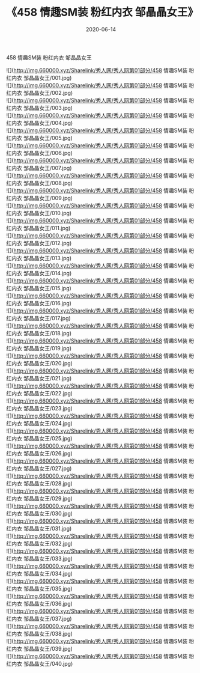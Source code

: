 ﻿---
layout: post
title:  《458 情趣SM装 粉红内衣 邹晶晶女王》
date:   2020-06-14
img: http://img.660000.xyz/Sharelink/秀人网/秀人网第01部分/458 情趣SM装 粉红内衣 邹晶晶女王/000.jpg
categories: [美女, 清纯, 唯美]
---

458 情趣SM装 粉红内衣 邹晶晶女王

  ![](http://img.660000.xyz/Sharelink/秀人网/秀人网第01部分/458 情趣SM装 粉红内衣 邹晶晶女王/001.jpg) <br> ![](http://img.660000.xyz/Sharelink/秀人网/秀人网第01部分/458 情趣SM装 粉红内衣 邹晶晶女王/002.jpg) <br> ![](http://img.660000.xyz/Sharelink/秀人网/秀人网第01部分/458 情趣SM装 粉红内衣 邹晶晶女王/003.jpg) <br> ![](http://img.660000.xyz/Sharelink/秀人网/秀人网第01部分/458 情趣SM装 粉红内衣 邹晶晶女王/004.jpg) <br> ![](http://img.660000.xyz/Sharelink/秀人网/秀人网第01部分/458 情趣SM装 粉红内衣 邹晶晶女王/005.jpg) <br> ![](http://img.660000.xyz/Sharelink/秀人网/秀人网第01部分/458 情趣SM装 粉红内衣 邹晶晶女王/006.jpg) <br> ![](http://img.660000.xyz/Sharelink/秀人网/秀人网第01部分/458 情趣SM装 粉红内衣 邹晶晶女王/007.jpg) <br> ![](http://img.660000.xyz/Sharelink/秀人网/秀人网第01部分/458 情趣SM装 粉红内衣 邹晶晶女王/008.jpg) <br> ![](http://img.660000.xyz/Sharelink/秀人网/秀人网第01部分/458 情趣SM装 粉红内衣 邹晶晶女王/009.jpg) <br> ![](http://img.660000.xyz/Sharelink/秀人网/秀人网第01部分/458 情趣SM装 粉红内衣 邹晶晶女王/010.jpg) <br> ![](http://img.660000.xyz/Sharelink/秀人网/秀人网第01部分/458 情趣SM装 粉红内衣 邹晶晶女王/011.jpg) <br> ![](http://img.660000.xyz/Sharelink/秀人网/秀人网第01部分/458 情趣SM装 粉红内衣 邹晶晶女王/012.jpg) <br> ![](http://img.660000.xyz/Sharelink/秀人网/秀人网第01部分/458 情趣SM装 粉红内衣 邹晶晶女王/013.jpg) <br> ![](http://img.660000.xyz/Sharelink/秀人网/秀人网第01部分/458 情趣SM装 粉红内衣 邹晶晶女王/014.jpg) <br> ![](http://img.660000.xyz/Sharelink/秀人网/秀人网第01部分/458 情趣SM装 粉红内衣 邹晶晶女王/015.jpg) <br> ![](http://img.660000.xyz/Sharelink/秀人网/秀人网第01部分/458 情趣SM装 粉红内衣 邹晶晶女王/016.jpg) <br> ![](http://img.660000.xyz/Sharelink/秀人网/秀人网第01部分/458 情趣SM装 粉红内衣 邹晶晶女王/017.jpg) <br> ![](http://img.660000.xyz/Sharelink/秀人网/秀人网第01部分/458 情趣SM装 粉红内衣 邹晶晶女王/018.jpg) <br> ![](http://img.660000.xyz/Sharelink/秀人网/秀人网第01部分/458 情趣SM装 粉红内衣 邹晶晶女王/019.jpg) <br> ![](http://img.660000.xyz/Sharelink/秀人网/秀人网第01部分/458 情趣SM装 粉红内衣 邹晶晶女王/020.jpg) <br> ![](http://img.660000.xyz/Sharelink/秀人网/秀人网第01部分/458 情趣SM装 粉红内衣 邹晶晶女王/021.jpg) <br> ![](http://img.660000.xyz/Sharelink/秀人网/秀人网第01部分/458 情趣SM装 粉红内衣 邹晶晶女王/022.jpg) <br> ![](http://img.660000.xyz/Sharelink/秀人网/秀人网第01部分/458 情趣SM装 粉红内衣 邹晶晶女王/023.jpg) <br> ![](http://img.660000.xyz/Sharelink/秀人网/秀人网第01部分/458 情趣SM装 粉红内衣 邹晶晶女王/024.jpg) <br> ![](http://img.660000.xyz/Sharelink/秀人网/秀人网第01部分/458 情趣SM装 粉红内衣 邹晶晶女王/025.jpg) <br> ![](http://img.660000.xyz/Sharelink/秀人网/秀人网第01部分/458 情趣SM装 粉红内衣 邹晶晶女王/026.jpg) <br> ![](http://img.660000.xyz/Sharelink/秀人网/秀人网第01部分/458 情趣SM装 粉红内衣 邹晶晶女王/027.jpg) <br> ![](http://img.660000.xyz/Sharelink/秀人网/秀人网第01部分/458 情趣SM装 粉红内衣 邹晶晶女王/028.jpg) <br> ![](http://img.660000.xyz/Sharelink/秀人网/秀人网第01部分/458 情趣SM装 粉红内衣 邹晶晶女王/029.jpg) <br> ![](http://img.660000.xyz/Sharelink/秀人网/秀人网第01部分/458 情趣SM装 粉红内衣 邹晶晶女王/030.jpg) <br> ![](http://img.660000.xyz/Sharelink/秀人网/秀人网第01部分/458 情趣SM装 粉红内衣 邹晶晶女王/031.jpg) <br> ![](http://img.660000.xyz/Sharelink/秀人网/秀人网第01部分/458 情趣SM装 粉红内衣 邹晶晶女王/032.jpg) <br> ![](http://img.660000.xyz/Sharelink/秀人网/秀人网第01部分/458 情趣SM装 粉红内衣 邹晶晶女王/033.jpg) <br> ![](http://img.660000.xyz/Sharelink/秀人网/秀人网第01部分/458 情趣SM装 粉红内衣 邹晶晶女王/034.jpg) <br> ![](http://img.660000.xyz/Sharelink/秀人网/秀人网第01部分/458 情趣SM装 粉红内衣 邹晶晶女王/035.jpg) <br> ![](http://img.660000.xyz/Sharelink/秀人网/秀人网第01部分/458 情趣SM装 粉红内衣 邹晶晶女王/036.jpg) <br> ![](http://img.660000.xyz/Sharelink/秀人网/秀人网第01部分/458 情趣SM装 粉红内衣 邹晶晶女王/037.jpg) <br> ![](http://img.660000.xyz/Sharelink/秀人网/秀人网第01部分/458 情趣SM装 粉红内衣 邹晶晶女王/038.jpg) <br> ![](http://img.660000.xyz/Sharelink/秀人网/秀人网第01部分/458 情趣SM装 粉红内衣 邹晶晶女王/039.jpg) <br> ![](http://img.660000.xyz/Sharelink/秀人网/秀人网第01部分/458 情趣SM装 粉红内衣 邹晶晶女王/040.jpg) <br>